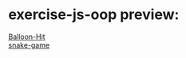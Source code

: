 # exercise-js-oop preview:
[Balloon-Hit](https://1103409364.github.io/exercise-JavaScript/Balloon-Hit/index.html)
<br>
[snake-game](https://1103409364.github.io/exercise-JavaScript/snake-game/index.html)
<br>
